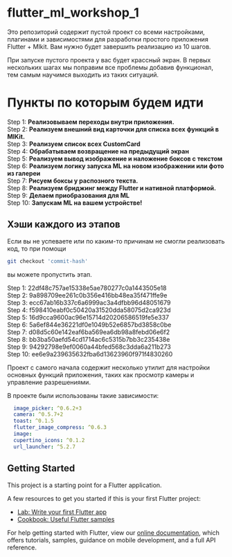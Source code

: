 # flutter_ml_workshop_1

Это репозиторий содержит пустой проект со всеми настройками, плагинами и зависимостями для разработки простого приложения Flutter + Mlkit.
Вам нужно будет завершить реализацию из 10 шагов.


При запуске пустого проекта у вас будет крассный экран. В первых нескольких шагах мы поправим все проблемы добавив функционал, тем самым научимся выходить из таких ситуаций.

# Пункты по которым будем идти

Step 1: **Реализовываем переходы внутри приложения.</br>**
Step 2: **Реализуем внешний вид карточки для списка всех функций в MlKit.</br>**
Step 3: **Реализуем список всех CustomCard</br>**
Step 4: **Обрабатываем возвращение на предыдущий экран</br>**
Step 5: **Реализуем вывод изображение и наложение боксов с текстом</br>**
Step 6: **Реализуем логику запуска ML на новом изображении или фото из галереи</br>**
Step 7: **Рисуем боксы у распозного текста.</br>**
Step 8: **Реализуем бриджинг между Flutter и нативной платформой.</br>**
Step 9: **Делаем приобразования для ML</br>**
Step 10: **Запускам ML на вашем устройстве!</br>**


## Хэши каждого из этапов
Если вы не успеваете или по каким-то причинам не смогли реализовать код, то при помощи 
```sh
git checkout 'commit-hash'
```
вы можете пропустить этап.

Step 1: 22df48c757ae15338e5ae780277c0a1443505e18</br>
Step 2: 9a898709ee261c0b356e416bb48ea35f471ffe9e</br>
Step 3: ecc67ab16b337c6a6999ac3a4dfbb96d48051679</br>
Step 4: f598410eabf0c50420a31520dda58075d2ca923d</br>
Step 5: 16d9cca9600ac96e15714d20206586519fe5e337</br>
Step 6: 5a6ef844e36221df0e1049b52e6857bd3858c0be</br>
Step 7: d08d5c60e142eaf6ba569ea6db98a8febd06e6f2</br>
Step 8: bb3ba50aefd54cd1714ac6c5315b7bb3c235438e</br>
Step 9: 94292798e9ef0060a44bfed568c3dda6a211b273</br>
Step 10: ee6e9a239635632fba6d13623960f971f4830260</br>


Проект с самого начала содержит несколько утилит для настройки основных функций приложения, таких как просмотр камеры и управление разрешениями.

В проекте были использованы такие зависимости:
```yaml
  image_picker: ^0.6.2+3
  camera: ^0.5.7+2  
  toast: ^0.1.5
  flutter_image_compress: ^0.6.3
  image:
  cupertino_icons: ^0.1.2
  url_launcher: ^5.2.7
```



## Getting Started

This project is a starting point for a Flutter application.

A few resources to get you started if this is your first Flutter project:

- [Lab: Write your first Flutter app](https://flutter.dev/docs/get-started/codelab)
- [Cookbook: Useful Flutter samples](https://flutter.dev/docs/cookbook)

For help getting started with Flutter, view our
[online documentation](https://flutter.dev/docs), which offers tutorials,
samples, guidance on mobile development, and a full API reference.
